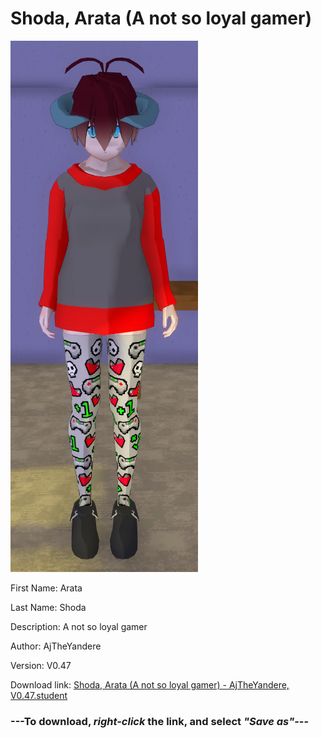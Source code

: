 # Shoda, Arata (A not so loyal gamer)

<img src="https://raw.githubusercontent.com/Arbiter1223/Daigaku-Gurashi-Custom-Students/master/Students/Files/Shoda%2C%20Arata%20(A%20not%20so%20loyal%20gamer).png" title="Shoda, Arata (A not so loyal gamer) - AjTheYandere, V0.47">

First Name: Arata

Last Name: Shoda

Description: A not so loyal gamer

Author: AjTheYandere

Version: V0.47

Download link: <a href="https://raw.githubusercontent.com/Arbiter1223/Daigaku-Gurashi-Custom-Students/master/Students/Files/Shoda%2C%20Arata%20(A%20not%20so%20loyal%20gamer)%20-%20AjTheYandere%2C%20V0.47.student">Shoda, Arata (A not so loyal gamer) - AjTheYandere, V0.47.student</a>

### ---**To download, _right-click_ the link, and select _"Save as"_**---

